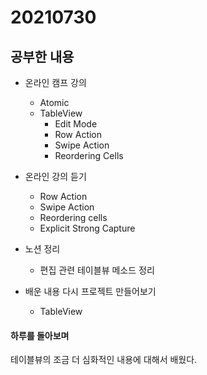 # 20210730

## 공부한 내용
+ 온라인 캠프 강의
    - Atomic
    - TableView
      * Edit Mode
      * Row Action
      * Swipe Action
      * Reordering Cells

+ 온라인 강의 듣기
  - Row Action
  - Swipe Action
  - Reordering cells    
  - Explicit Strong Capture

+ 노션 정리
  - 편집 관련 테이블뷰 메소드 정리

+ 배운 내용 다시 프로젝트 만들어보기
  - TableView

#### 하루를 돌아보며
테이블뷰의 조금 더 심화적인 내용에 대해서 배웠다.
